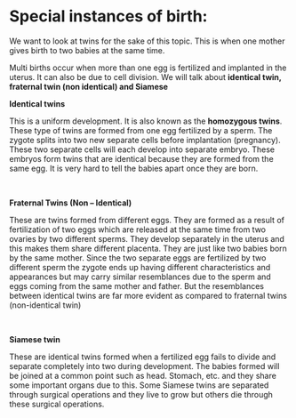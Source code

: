 # Special instances of birth:

We want to look at twins for the sake of this topic.
This is when one mother gives birth to two babies at the same time.

Multi births occur when more than one egg is fertilized and implanted in the uterus. It can also be due to cell division.
We will talk about **identical twin, fraternal twin (non identical) and Siamese**

**Identical twins**

This is a uniform development.  It is also known as the **homozygous twins**. These type of twins are formed from one egg fertilized by a sperm.
The zygote splits into two new separate cells before implantation (pregnancy). These two separate cells will each develop into separate embryo.  These embryos form twins that are identical because they are formed from the same egg.
It is very hard to tell the babies apart once they are born.

<br>

**Fraternal Twins (Non – Identical)**

These are twins formed from different eggs.  They are formed as a result of fertilization of two eggs which are released at the same time from two ovaries by two different sperms. They develop separately in the uterus and this makes them share different placenta.   They are just like two babies born by the same mother.
Since the two separate eggs are fertilized by two different sperm the zygote ends up having different characteristics and appearances but may carry similar resemblances due to the sperm and eggs coming from the same mother and father.  But the resemblances between identical twins are far more evident as compared to fraternal twins (non-identical twin)

<br>

**Siamese twin**

These are identical twins formed when a fertilized egg fails to divide and separate completely into two during development.   The babies formed will be joined at a common point such as head.  Stomach, etc. and they share some important organs due to this.  Some Siamese twins are separated through surgical operations and they live to grow but others die through these surgical operations.  
